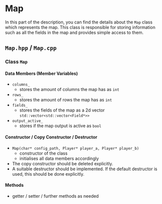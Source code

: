 # Map

In this part of the description, you can find the details about the `Map` class which represents the map.
This class is responsible for storing information such as all the fields in the map and provides simple access to them.

## `Map.hpp` / `Map.cpp`

### Class `Map`

#### Data Members (Member Variables)

- `columns_`
  - stores the amount of columns the map has as `int`
- `rows_`
  - stores the amount of rows the map has as `int`
- `fields_`
    - stores the fields of the map as a 2d vector `std::vector<std::vector<Field*>>`
- `output_active_`
  - stores if the map output is active as `bool`

#### Constructor / Copy Constructor / Destructor

- `Map(char* config_path, Player* player_a, Player* player_b)`
    - constructor of the class
    - initialises all data members accordingly
- The copy constructor should be deleted explicitly.
- A suitable destructor should be implemented. If the default destructor is used, this should be done explicitly.

#### Methods

- getter / setter / further methods as needed
